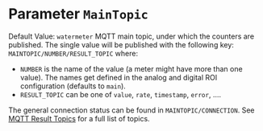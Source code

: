 # Parameter `MainTopic`
Default Value: `watermeter`
MQTT main topic, under which the counters are published.
The single value will be published with the following key: `MAINTOPIC/NUMBER/RESULT_TOPIC` where:

- `NUMBER` is the name of the value (a meter might have more than one value). 
  The names get defined in the analog and digital ROI configuration (defaults to `main`).
- `RESULT_TOPIC` can be one of `value`, `rate`, `timestamp`, `error`, ....

The general connection status can be found in `MAINTOPIC/CONNECTION`. 
See [MQTT Result Topics](../MQTT-API#result) for a full list of topics.

